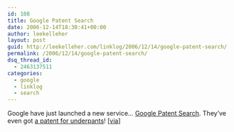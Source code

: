 ```yaml
---
id: 108
title: Google Patent Search
date: 2006-12-14T18:30:41+00:00
author: leekelleher
layout: post
guid: http://leekelleher.com/linklog/2006/12/14/google-patent-search/
permalink: /2006/12/14/google-patent-search/
dsq_thread_id:
  - 2463137511
categories:
  - google
  - linklog
  - search
---
```

Google have just launched a new service&#8230; [Google Patent Search](http://www.google.com/patents). They&#8217;ve even got [a patent for underpants](http://www.google.com/patents?id=kq0IAAAAEBAJ)! [[via](http://blog.outer-court.com/archive/2006-12-14-n35.html)]